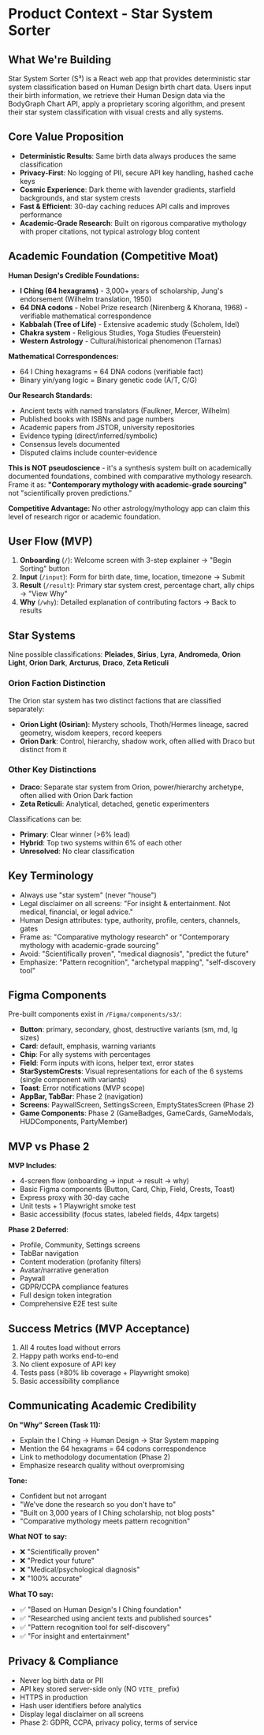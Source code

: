 # Product Context - Star System Sorter

## What We're Building

Star System Sorter (S³) is a React web app that provides deterministic star system classification based on Human Design birth chart data. Users input their birth information, we retrieve their Human Design data via the BodyGraph Chart API, apply a proprietary scoring algorithm, and present their star system classification with visual crests and ally systems.

## Core Value Proposition

- **Deterministic Results**: Same birth data always produces the same classification
- **Privacy-First**: No logging of PII, secure API key handling, hashed cache keys
- **Cosmic Experience**: Dark theme with lavender gradients, starfield backgrounds, and star system crests
- **Fast & Efficient**: 30-day caching reduces API calls and improves performance
- **Academic-Grade Research**: Built on rigorous comparative mythology with proper citations, not typical astrology blog content

## Academic Foundation (Competitive Moat)

**Human Design's Credible Foundations:**
- **I Ching (64 hexagrams)** - 3,000+ years of scholarship, Jung's endorsement (Wilhelm translation, 1950)
- **64 DNA codons** - Nobel Prize research (Nirenberg & Khorana, 1968) - verifiable mathematical correspondence
- **Kabbalah (Tree of Life)** - Extensive academic study (Scholem, Idel)
- **Chakra system** - Religious Studies, Yoga Studies (Feuerstein)
- **Western Astrology** - Cultural/historical phenomenon (Tarnas)

**Mathematical Correspondences:**
- 64 I Ching hexagrams = 64 DNA codons (verifiable fact)
- Binary yin/yang logic = Binary genetic code (A/T, C/G)

**Our Research Standards:**
- Ancient texts with named translators (Faulkner, Mercer, Wilhelm)
- Published books with ISBNs and page numbers
- Academic papers from JSTOR, university repositories
- Evidence typing (direct/inferred/symbolic)
- Consensus levels documented
- Disputed claims include counter-evidence

**This is NOT pseudoscience** - it's a synthesis system built on academically documented foundations, combined with comparative mythology research. Frame it as: **"Contemporary mythology with academic-grade sourcing"** not "scientifically proven predictions."

**Competitive Advantage:** No other astrology/mythology app can claim this level of research rigor or academic foundation.

## User Flow (MVP)

1. **Onboarding** (`/`): Welcome screen with 3-step explainer → "Begin Sorting" button
2. **Input** (`/input`): Form for birth date, time, location, timezone → Submit
3. **Result** (`/result`): Primary star system crest, percentage chart, ally chips → "View Why"
4. **Why** (`/why`): Detailed explanation of contributing factors → Back to results

## Star Systems

Nine possible classifications: **Pleiades**, **Sirius**, **Lyra**, **Andromeda**, **Orion Light**, **Orion Dark**, **Arcturus**, **Draco**, **Zeta Reticuli**

### Orion Faction Distinction
The Orion star system has two distinct factions that are classified separately:
- **Orion Light (Osirian)**: Mystery schools, Thoth/Hermes lineage, sacred geometry, wisdom keepers, record keepers
- **Orion Dark**: Control, hierarchy, shadow work, often allied with Draco but distinct from it

### Other Key Distinctions
- **Draco**: Separate star system from Orion, power/hierarchy archetype, often allied with Orion Dark faction
- **Zeta Reticuli**: Analytical, detached, genetic experimenters

Classifications can be:
- **Primary**: Clear winner (>6% lead)
- **Hybrid**: Top two systems within 6% of each other
- **Unresolved**: No clear classification

## Key Terminology

- Always use "star system" (never "house")
- Legal disclaimer on all screens: "For insight & entertainment. Not medical, financial, or legal advice."
- Human Design attributes: type, authority, profile, centers, channels, gates
- Frame as: "Comparative mythology research" or "Contemporary mythology with academic-grade sourcing"
- Avoid: "Scientifically proven", "medical diagnosis", "predict the future"
- Emphasize: "Pattern recognition", "archetypal mapping", "self-discovery tool"

## Figma Components

Pre-built components exist in `/Figma/components/s3/`:
- **Button**: primary, secondary, ghost, destructive variants (sm, md, lg sizes)
- **Card**: default, emphasis, warning variants
- **Chip**: For ally systems with percentages
- **Field**: Form inputs with icons, helper text, error states
- **StarSystemCrests**: Visual representations for each of the 6 systems (single component with variants)
- **Toast**: Error notifications (MVP scope)
- **AppBar, TabBar**: Phase 2 (navigation)
- **Screens**: PaywallScreen, SettingsScreen, EmptyStatesScreen (Phase 2)
- **Game Components**: Phase 2 (GameBadges, GameCards, GameModals, HUDComponents, PartyMember)

## MVP vs Phase 2

**MVP Includes**:
- 4-screen flow (onboarding → input → result → why)
- Basic Figma components (Button, Card, Chip, Field, Crests, Toast)
- Express proxy with 30-day cache
- Unit tests + 1 Playwright smoke test
- Basic accessibility (focus states, labeled fields, 44px targets)

**Phase 2 Deferred**:
- Profile, Community, Settings screens
- TabBar navigation
- Content moderation (profanity filters)
- Avatar/narrative generation
- Paywall
- GDPR/CCPA compliance features
- Full design token integration
- Comprehensive E2E test suite

## Success Metrics (MVP Acceptance)

1. All 4 routes load without errors
2. Happy path works end-to-end
3. No client exposure of API key
4. Tests pass (≥80% lib coverage + Playwright smoke)
5. Basic accessibility compliance

## Communicating Academic Credibility

**On "Why" Screen (Task 11):**
- Explain the I Ching → Human Design → Star System mapping
- Mention the 64 hexagrams = 64 codons correspondence
- Link to methodology documentation (Phase 2)
- Emphasize research quality without overpromising

**Tone:**
- Confident but not arrogant
- "We've done the research so you don't have to"
- "Built on 3,000 years of I Ching scholarship, not blog posts"
- "Comparative mythology meets pattern recognition"

**What NOT to say:**
- ❌ "Scientifically proven"
- ❌ "Predict your future"
- ❌ "Medical/psychological diagnosis"
- ❌ "100% accurate"

**What TO say:**
- ✅ "Based on Human Design's I Ching foundation"
- ✅ "Researched using ancient texts and published sources"
- ✅ "Pattern recognition tool for self-discovery"
- ✅ "For insight and entertainment"

## Privacy & Compliance

- Never log birth data or PII
- API key stored server-side only (NO `VITE_` prefix)
- HTTPS in production
- Hash user identifiers before analytics
- Display legal disclaimer on all screens
- Phase 2: GDPR, CCPA, privacy policy, terms of service
